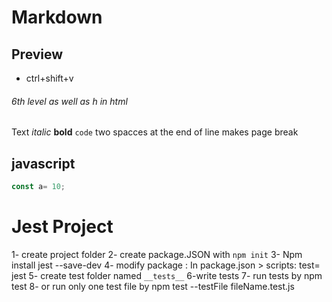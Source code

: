 # Markdown

## Preview
- ctrl+shift+v

###### 6th level as well as h in html

Text *italic* **bold** `code`
two spacces at the end of line makes page break

## javascript
```js 
const a= 10;
```
<this is comment and will not be shown>

<jest begins>

# Jest Project

1- create project folder
2- create package.JSON with `npm init`
3- Npm install jest --save-dev
4- modify package : In package.json > scripts: test= jest 
5- create test folder named `__tests__`
6-write tests
7- run tests by npm test
8- or run only one test file by npm test --testFile fileName.test.js




